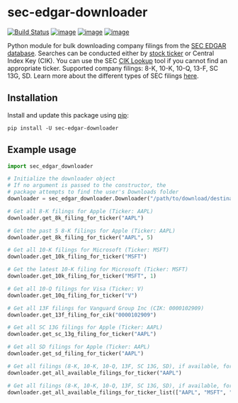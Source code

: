 # sec-edgar-downloader

[![Build Status](https://travis-ci.org/jadchaar/sec-edgar-downloader.svg?branch=master)](https://travis-ci.org/jadchaar/sec-edgar-downloader)
[![image](https://img.shields.io/pypi/v/sec-edgar-downloader.svg)](https://python.org/pypi/sec-edgar-downloader)
[![image](https://img.shields.io/pypi/pyversions/sec-edgar-downloader.svg)](https://python.org/pypi/sec-edgar-downloader)
[![image](https://img.shields.io/pypi/l/sec-edgar-downloader.svg)](https://python.org/pypi/sec-edgar-downloader)

Python module for bulk downloading company filings from the [SEC EDGAR database](https://www.sec.gov/edgar/searchedgar/companysearch.html). Searches can be conducted either by [stock ticker](https://en.wikipedia.org/wiki/Ticker_symbol) or Central Index Key (CIK). You can use the SEC [CIK Lookup](https://www.sec.gov/edgar/searchedgar/cik.htm) tool if you cannot find an appropriate ticker. Supported company filings: 8-K, 10-K, 10-Q, 13-F, SC 13G, SD. Learn more about the different types of SEC filings [here](https://www.investopedia.com/articles/fundamental-analysis/08/sec-forms.asp).

## Installation
Install and update this package using [pip](https://pip.pypa.io/en/stable/quickstart/):

`pip install -U sec-edgar-downloader`

## Example usage

```python
import sec_edgar_downloader

# Initialize the downloader object
# If no argument is passed to the constructor, the
# package attempts to find the user's Downloads folder
downloader = sec_edgar_downloader.Downloader("/path/to/download/destination")

# Get all 8-K filings for Apple (Ticker: AAPL)
downloader.get_8k_filing_for_ticker("AAPL")

# Get the past 5 8-K filings for Apple (Ticker: AAPL)
downloader.get_8k_filing_for_ticker("AAPL", 5)

# Get all 10-K filings for Microsoft (Ticker: MSFT)
downloader.get_10k_filing_for_ticker("MSFT")

# Get the latest 10-K filing for Microsoft (Ticker: MSFT)
downloader.get_10k_filing_for_ticker("MSFT", 1)

# Get all 10-Q filings for Visa (Ticker: V)
downloader.get_10q_filing_for_ticker("V")

# Get all 13F filings for Vanguard Group Inc (CIK: 0000102909)
downloader.get_13f_filing_for_cik("0000102909")

# Get all SC 13G filings for Apple (Ticker: AAPL)
downloader.get_sc_13g_filing_for_ticker("AAPL")

# Get all SD filings for Apple (Ticker: AAPL)
downloader.get_sd_filing_for_ticker("AAPL")

# Get all filings (8-K, 10-K, 10-Q, 13F, SC 13G, SD), if available, for Apple (Ticker: AAPL)
downloader.get_all_available_filings_for_ticker("AAPL")

# Get all filings (8-K, 10-K, 10-Q, 13F, SC 13G, SD), if available, for a specified list of tickers
downloader.get_all_available_filings_for_ticker_list(["AAPL", "MSFT", "V", "FB"])
```
